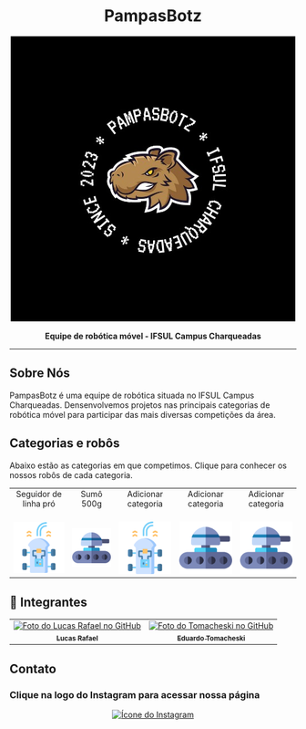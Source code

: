 <p align="center">
  <h1 align="center">PampasBotz</h1>
</p>

<p align="center">
  <img src="images/pampasbotz-logo.jpeg" alt="Logo da PampasBotz" />
</p>

<p align="center">
  <strong>Equipe de robótica móvel - IFSUL Campus Charqueadas</strong>
</p>

---

## Sobre Nós

PampasBotz é uma equipe de robótica situada no IFSUL Campus Charqueadas.
Densenvolvemos projetos nas principais categorias de robótica móvel para participar das mais diversas competições da área.

## Categorias e robôs

Abaixo estão as categorias em que competimos. Clique para conhecer os nossos robôs de cada categoria.

<table>
  <tbody>
    <tr>
      <td align="center">Seguidor de linha pró<br>
        <span>&nbsp;&nbsp;&nbsp;&nbsp;&nbsp;</span>
      </td>
      <td align="center">Sumô 500g<br>
        <span>&nbsp;&nbsp;&nbsp;&nbsp;&nbsp;</span>
      </td>
      <td align="center">Adicionar categoria<br>
        <span>&nbsp;&nbsp;&nbsp;&nbsp;&nbsp;</span>
      </td>
      <td align="center">Adicionar categoria<br>
        <span>&nbsp;&nbsp;&nbsp;&nbsp;&nbsp;</span>
      </td>
      <td align="center">Adicionar categoria<br>
        <span>&nbsp;&nbsp;&nbsp;&nbsp;&nbsp;</span>
      </td>
    </tr>
    <tr>
        <td><a href="#"><img src="images/linefoll.png" width="2560px"></a></td>
        <td><a href="#"><img src="images/tank.png" width="2560px"></a></td>
        <td><a href="#"><img src="images/linefoll.png" width="2560px"></a></td>
        <td><a href="#"><img src="images/tank.png" width="2560px"></a></td>
        <td><a href="#"><img src="images/tank.png" width="2560px"></a></td>
    </tr>
  </tbody>
</table>


## 🤝 Integrantes

<table>
  <tr>
    <td align="center">
      <a href="https://github.com/llucasrafaell">
        <img src="https://avatars.githubusercontent.com/u/75591567?v=4" width="100px;" alt="Foto do Lucas Rafael no GitHub"/><br>
        <sub>
          <b>Lucas Rafael</b>
        </sub>
      </a>
    </td>
     <td align="center">
      <a href="https://github.com/ETomacheski">
        <img src="https://avatars.githubusercontent.com/u/58445809?v=4" width="100px;" alt="Foto do Tomacheski no GitHub"/><br>
        <sub>
          <b>Eduardo Tomacheski</b>
        </sub>
      </a>
    </td>
  </tr>
  
</table>

## Contato
### Clique na logo do Instagram para acessar nossa página
<p align="center">
  <a href="https://www.instagram.com/scinternacional/">
    <img src="https://cdn-icons-png.flaticon.com/512/174/174855.png" alt="Ícone do Instagram" width="50">
  </a>
</p>
